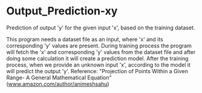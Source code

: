 # Output_Prediction-xy
Prediction of output 'y' for the given input 'x', based on the training dataset.

This program needs a dataset file as an input, where 'x' and its corresponding 'y' values are present.
During training process the program will fetch the 'x' and corresponding 'y' values from the dataset file and after doing some calculation it will create a prediction model.
After the training process, when we provide an unknown input 'x', according to the model it will predict the output 'y'.
Reference: "Projection of Points Within a Given Range- A General Mathematical Equation" (www.amazon.com/author/animeshsahu)
